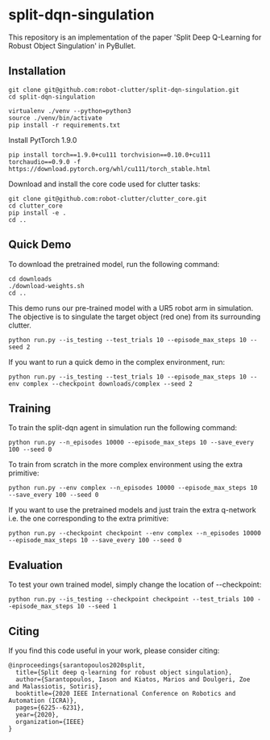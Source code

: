 # split-dqn-singulation
This repository is an implementation of the paper 'Split Deep Q-Learning for Robust Object Singulation' in PyBullet.

## Installation
```shell
git clone git@github.com:robot-clutter/split-dqn-singulation.git
cd split-dqn-singulation

virtualenv ./venv --python=python3
source ./venv/bin/activate
pip install -r requirements.txt
```

Install PytTorch 1.9.0
```shell
pip install torch==1.9.0+cu111 torchvision==0.10.0+cu111 torchaudio==0.9.0 -f https://download.pytorch.org/whl/cu111/torch_stable.html
```

Download and install the core code used for clutter tasks:
```shell
git clone git@github.com:robot-clutter/clutter_core.git
cd clutter_core
pip install -e .
cd ..
```


## Quick Demo
To download the pretrained model, run the following command:
```commandline
cd downloads
./download-weights.sh
cd ..
```

This demo runs our pre-trained model with a UR5 robot arm in simulation. The objective is to singulate the target object (red one) from its surrounding clutter.
```commandline
python run.py --is_testing --test_trials 10 --episode_max_steps 10 --seed 2
```

If you want to run a quick demo in the complex environment, run:
```commandline
python run.py --is_testing --test_trials 10 --episode_max_steps 10 --env complex --checkpoint downloads/complex --seed 2
```

## Training
To train the split-dqn agent in simulation run the following command:
```commandline
python run.py --n_episodes 10000 --episode_max_steps 10 --save_every 100 --seed 0
```

To train from scratch in the more complex environment using the extra primitive:
```commandline
python run.py --env complex --n_episodes 10000 --episode_max_steps 10 --save_every 100 --seed 0
```

If you want to use the pretrained models and just train the extra q-network i.e. the one corresponding to the extra primitive:
```commandline
python run.py --checkpoint checkpoint --env complex --n_episodes 10000 --episode_max_steps 10 --save_every 100 --seed 0
```

## Evaluation
To test your own trained model, simply change the location of --checkpoint:
```commandline
python run.py --is_testing --checkpoint checkpoint --test_trials 100 --episode_max_steps 10 --seed 1
```

## Citing
If you find this code useful in your work, please consider citing:
```shell
@inproceedings{sarantopoulos2020split,
  title={Split deep q-learning for robust object singulation},
  author={Sarantopoulos, Iason and Kiatos, Marios and Doulgeri, Zoe and Malassiotis, Sotiris},
  booktitle={2020 IEEE International Conference on Robotics and Automation (ICRA)},
  pages={6225--6231},
  year={2020},
  organization={IEEE}
}
```